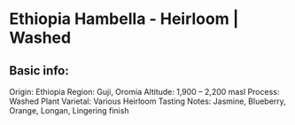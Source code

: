 # Ethiopia Hambella - Heirloom | Washed

## Basic info:

Origin: Ethiopia
Region: Guji, Oromia
Altitude: 1,900 – 2,200 masl
Process: Washed
Plant Varietal: Various Heirloom
Tasting Notes: Jasmine, Blueberry, Orange, Longan, Lingering finish
